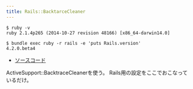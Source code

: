 ```yaml
---
title: Rails::BacktarceCleaner
---
```


```
$ ruby -v
ruby 2.1.4p265 (2014-10-27 revision 48166) [x86_64-darwin14.0]
```

```
$ bundle exec ruby -r rails -e 'puts Rails.version'
4.2.0.beta4
```

* [ソースコード](https://github.com/rails/rails/blob/v4.2.0.rc1/railties/lib/rails/backtrace_cleaner.rb)

ActiveSupport::BacktraceCleanerを使う。
Rails用の設定をここでおこなっているだけ。
